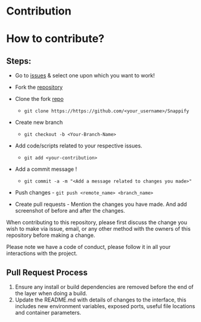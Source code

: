 # Contribution

# How to contribute?

## Steps:
  

  -  Go to [issues](https://github.com/PragatiVerma18/Snappify/issues) & select one upon which you want to work!
  
  -  Fork the [repository](https://github.com/PragatiVerma18/Snappify.git)
  
  -  Clone the fork [repo](https://github.com/<your_username>/Snappify)
     - `git clone https://https://github.com/<your_username>/Snappify`
    
  -  Create new branch
     - `git checkout -b <Your-Branch-Name>`
  
  -  Add code/scripts related to your respective issues.
     - `git add <your-contribution>`
 
  -  Add a commit message !
     - `git commit -a -m "<Add a message related to changes you made>"`

  -  Push changes
    - `git push <remote_name> <branch_name>`

 
  -  Create pull requests
    - Mention the changes you have made. And add screenshot of before and after the changes.


When contributing to this repository, please first discuss the change you wish to make via issue,
email, or any other method with the owners of this repository before making a change. 

Please note we have a code of conduct, please follow it in all your interactions with the project.

## Pull Request Process

1. Ensure any install or build dependencies are removed before the end of the layer when doing a 
   build.
2. Update the README.md with details of changes to the interface, this includes new environment 
   variables, exposed ports, useful file locations and container parameters.



